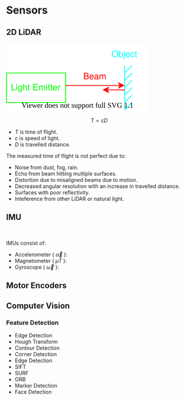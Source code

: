 # Sensors

## 2D LiDAR

![2d-lidar](2d-lidar.drawio.svg)

$$T = cD$$

- $T$ is time of flight.
- $c$ is speed of light.
- $D$ is travelled distance.

The measured time of flight is not perfect due to:
- Noise from dust, fog, rain.
- Echo from beam hitting multiple surfaces.
- Distortion due to misaligned beams due to motion.
- Decreased angular resolution with an increase in travelled distance.
- Surfaces with poor reflectivity.
- Inteference from other LiDAR or natural light.

## IMU

![]()

IMUs consist of:
- Accelerometer ( $\vec{\alpha}$ ):
- Magnetometer ( $\mu T$ ):
- Gyroscope ( $\vec{\omega}$ ):

$$ $$

## Motor Encoders

## Computer Vision

### Feature Detection

- Edge Detection
- Hough Transform
- Contour Detection
- Corner Detection
- Edge Detection
- SIFT
- SURF
- ORB
- Marker Detection
- Face Detection